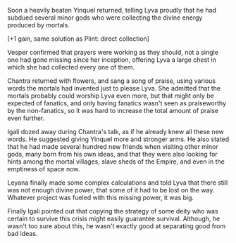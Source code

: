 Soon a heavily beaten Yinquel returned, telling Lyva proudly that he had subdued several minor gods who were collecting the divine energy produced by mortals. 

[+1 gain, same solution as Plint: direct collection]

Vesper confirmed that prayers were working as they should, not a single one had gone missing since her inception, offering Lyva a large chest in which she had collected every one of them.

Chantra returned with flowers, and sang a song of praise, using various words the mortals had invented just to please Lyva. She admitted that the mortals probably could worship Lyva even more, but that might only be expected of fanatics, and only having fanatics wasn't seen as praiseworthy by the non-fanatics, so it was hard to increase the total amount of praise even further. 

Igali dozed away during Chantra's talk, as if he already knew all these new words. He suggested giving Yinquel more and stronger arms. He also stated that he had made several hundred new friends when visiting other minor gods, many born from his own ideas, and that they were also looking for hints among the mortal villages, slave sheds of the Empire, and even in the emptiness of space now.

Leyana finally made some complex calculations and told Lyva that there still was not enough divine power, that some of it had to be lost on the way. Whatever project was fueled with this missing power, it was big.

Finally Igali pointed out that copying the strategy of some deity who was certain to survive this crisis might easily guarantee survival. Although,  he wasn't too sure about this, he wasn't exactly good at separating good from bad ideas.